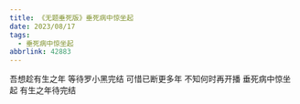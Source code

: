 ```yaml
---
title: 《无题垂死版》垂死病中惊坐起
date: 2023/08/17
tags:
  - 垂死病中惊坐起
abbrlink: 42883
---
```

吾想趁有生之年
等待罗小黑完结
可惜已断更多年
不知何时再开播
垂死病中惊坐起
有生之年待完结
